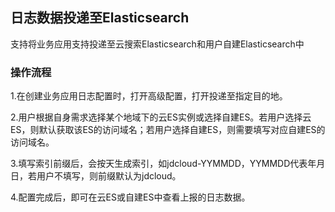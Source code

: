 ## 日志数据投递至Elasticsearch

支持将业务应用支持投递至云搜索Elasticsearch和用户自建Elasticsearch中

### 操作流程

1.在创建业务应用日志配置时，打开高级配置，打开投递至指定目的地。

2.用户根据自身需求选择某个地域下的云ES实例或选择自建ES。若用户选择云ES，则默认获取该ES的访问域名；若用户选择自建ES，则需要填写对应自建ES的访问域名。

3.填写索引前缀后，会按天生成索引，如jdcloud-YYMMDD，YYMMDD代表年月日，若用户不填写，则前缀默认为jdcloud。

4.配置完成后，即可在云ES或自建ES中查看上报的日志数据。
